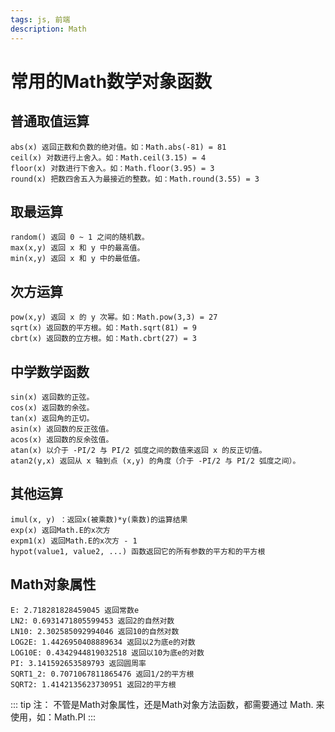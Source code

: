 ```yaml
---
tags: js, 前端
description: Math
---
```


# 常用的Math数学对象函数

## 普通取值运算

```
abs(x) 返回正数和负数的绝对值。如：Math.abs(-81) = 81
ceil(x) 对数进行上舍入。如：Math.ceil(3.15) = 4
floor(x) 对数进行下舍入。如：Math.floor(3.95) = 3
round(x) 把数四舍五入为最接近的整数。如：Math.round(3.55) = 3
```

## 取最运算

```
random() 返回 0 ~ 1 之间的随机数。
max(x,y) 返回 x 和 y 中的最高值。
min(x,y) 返回 x 和 y 中的最低值。
```

## 次方运算

```
pow(x,y) 返回 x 的 y 次幂。如：Math.pow(3,3) = 27
sqrt(x) 返回数的平方根。如：Math.sqrt(81) = 9
cbrt(x) 返回数的立方根。如：Math.cbrt(27) = 3
```

## 中学数学函数

```
sin(x) 返回数的正弦。
cos(x) 返回数的余弦。
tan(x) 返回角的正切。
asin(x) 返回数的反正弦值。
acos(x) 返回数的反余弦值。
atan(x) 以介于 -PI/2 与 PI/2 弧度之间的数值来返回 x 的反正切值。
atan2(y,x) 返回从 x 轴到点 (x,y) 的角度（介于 -PI/2 与 PI/2 弧度之间）。
```

## 其他运算

```
imul(x, y) ：返回x(被乘数)*y(乘数)的运算结果
exp(x) 返回Math.E的x次方
expm1(x) 返回Math.E的x次方 - 1
hypot(value1, value2, ...) 函数返回它的所有参数的平方和的平方根
```

## Math对象属性

```
E: 2.718281828459045 返回常数e
LN2: 0.6931471805599453 返回2的自然对数
LN10: 2.302585092994046 返回10的自然对数
LOG2E: 1.4426950408889634 返回以2为底e的对数
LOG10E: 0.4342944819032518 返回以10为底e的对数
PI: 3.141592653589793 返回圆周率
SQRT1_2: 0.7071067811865476 返回1/2的平方根
SQRT2: 1.4142135623730951 返回2的平方根
```

::: tip 注：
不管是Math对象属性，还是Math对象方法函数，都需要通过 Math. 来使用，如：Math.PI
:::